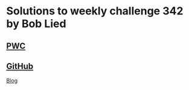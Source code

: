 # Solutions to weekly challenge 342 by Bob Lied

## [PWC](https://perlweeklychallenge.org/blog/perl-weekly-challenge-342/)
## [GitHub](https://github.com/boblied/perlweeklychallenge-club/tree/master/challenge-342/bob-lied)
[Blog](https://dev.to/boblied/pwc-342-balance-4eh4)
